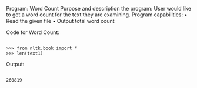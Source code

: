 Program: Word Count
Purpose and description the program: User would like to get a word count for the text they are examining.
Program capabilities:
    • Read the given file
    • Output total word count
    
Code for Word Count:

```

>>> from nltk.book import *
>>> len(text1)

```        
Output:

```

260819

```
